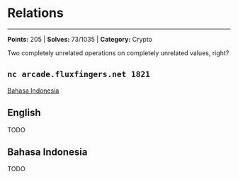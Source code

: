 # Relations
---
**Points:** 205 | **Solves:** 73/1035 | **Category:** Crypto

Two completely unrelated operations on completely unrelated values, right? 

`nc arcade.fluxfingers.net 1821`
---

[Bahasa Indonesia](#bahasa-indonesia)

## English
TODO


## Bahasa Indonesia
TODO
